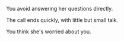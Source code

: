 You avoid answering her questions directly.

The call ends quickly, with little but small talk.

You think she's worried about you.



